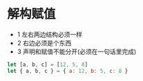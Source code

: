 # 解构赋值

- 1 左右两边结构必须一样
- 2 右边必须是个东西
- 3 声明和赋值不能分开(必须在一句话里完成)

```js
let [a, b, c] = [12, 5, 8]
let { a, b, c } = { a: 12, b: 5, c: 8 }
```
